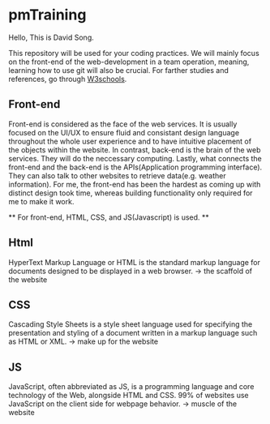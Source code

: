 # pmTraining

Hello, This is David Song. 

This repository will be used for your coding practices. We will mainly focus on the front-end of the web-development in a team operation, meaning, learning how to use git will also be crucial.
For farther studies and references, go through [W3schools](https://www.w3schools.com).


## Front-end
  Front-end is considered as the face of the web services. It is usually focused on the UI/UX to ensure fluid and consistant design language throughout the whole user experience and to have intuitive placement of the objects within the website. In contrast, back-end is the brain of the web services. They will do the neccessary computing. Lastly, what connects the front-end and the back-end is the APIs(Application programming interface). They can also talk to other websites to retrieve data(e.g. weather information). For me, the front-end has been the hardest as coming up with distinct design took time, whereas building functionality only required for me to make it work. 


** For front-end, HTML, CSS, and JS(Javascript) is used. **
## Html
HyperText Markup Language or HTML is the standard markup language for documents designed to be displayed in a web browser. 
-> the scaffold of the website

## CSS
Cascading Style Sheets is a style sheet language used for specifying the presentation and styling of a document written in a markup language such as HTML or XML.
-> make up for the website

## JS
JavaScript, often abbreviated as JS, is a programming language and core technology of the Web, alongside HTML and CSS. 99% of websites use JavaScript on the client side for webpage behavior.
-> muscle of the website








